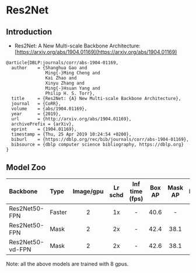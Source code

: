 # Res2Net

## Introduction

- Res2Net: A New Multi-scale Backbone Architecture: [https://arxiv.org/abs/1904.01169](https://arxiv.org/abs/1904.01169)

```
@article{DBLP:journals/corr/abs-1904-01169,
  author    = {Shanghua Gao and
               Ming{-}Ming Cheng and
               Kai Zhao and
               Xinyu Zhang and
               Ming{-}Hsuan Yang and
               Philip H. S. Torr},
  title     = {Res2Net: {A} New Multi-scale Backbone Architecture},
  journal   = {CoRR},
  volume    = {abs/1904.01169},
  year      = {2019},
  url       = {http://arxiv.org/abs/1904.01169},
  archivePrefix = {arXiv},
  eprint    = {1904.01169},
  timestamp = {Thu, 25 Apr 2019 10:24:54 +0200},
  biburl    = {https://dblp.org/rec/bib/journals/corr/abs-1904-01169},
  bibsource = {dblp computer science bibliography, https://dblp.org}
}
```


## Model Zoo

| Backbone                | Type           | Image/gpu | Lr schd | Inf time (fps) | Box AP | Mask AP |                           Download                           | Configs |
| :---------------------- | :------------- | :-------: | :-----: | :------------: | :----: | :-----: | :----------------------------------------------------------: | :-----: |
| Res2Net50-FPN            | Faster         |     2     |   1x    |     -     |  40.6  |    -    | [model](https://paddledet.bj.bcebos.com/models/faster_rcnn_res2net50_vb_26w_4s_fpn_1x_coco.pdparams) |  [config](https://github.com/PaddlePaddle/PaddleDetection/blob/release/2.6/configs/res2net/faster_rcnn_res2net50_vb_26w_4s_fpn_1x_coco.yml)  |
| Res2Net50-FPN            | Mask         |     2     |   2x    |     -     |  42.4  |    38.1    | [model](https://paddledet.bj.bcebos.com/models/mask_rcnn_res2net50_vb_26w_4s_fpn_2x_coco.pdparams) | [config](https://github.com/PaddlePaddle/PaddleDetection/blob/release/2.6/configs/res2net/mask_rcnn_res2net50_vb_26w_4s_fpn_2x_coco.yml) |
| Res2Net50-vd-FPN            | Mask         |     2     |   2x    |     -     |  42.6  |    38.1    | [model](https://paddledet.bj.bcebos.com/models/mask_rcnn_res2net50_vd_26w_4s_fpn_2x_coco.pdparams) | [config](https://github.com/PaddlePaddle/PaddleDetection/blob/release/2.6/configs/res2net/mask_rcnn_res2net50_vd_26w_4s_fpn_2x_coco.yml) |

Note: all the above models are trained with 8 gpus.
